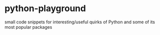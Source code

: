 # python-playground
small code snippets for interesting/useful quirks of Python and some of its most popular packages
